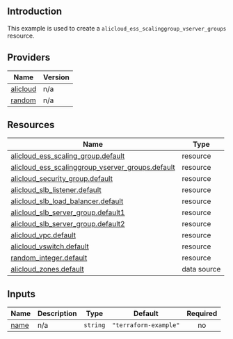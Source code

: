 <!-- BEGIN_TF_DOCS -->
## Introduction

This example is used to create a `alicloud_ess_scalinggroup_vserver_groups` resource.

## Providers

| Name | Version |
|------|---------|
| <a name="provider_alicloud"></a> [alicloud](#provider\_alicloud) | n/a |
| <a name="provider_random"></a> [random](#provider\_random) | n/a |

## Resources

| Name | Type |
|------|------|
| [alicloud_ess_scaling_group.default](https://registry.terraform.io/providers/aliyun/alicloud/latest/docs/resources/ess_scaling_group) | resource |
| [alicloud_ess_scalinggroup_vserver_groups.default](https://registry.terraform.io/providers/aliyun/alicloud/latest/docs/resources/ess_scalinggroup_vserver_groups) | resource |
| [alicloud_security_group.default](https://registry.terraform.io/providers/aliyun/alicloud/latest/docs/resources/security_group) | resource |
| [alicloud_slb_listener.default](https://registry.terraform.io/providers/aliyun/alicloud/latest/docs/resources/slb_listener) | resource |
| [alicloud_slb_load_balancer.default](https://registry.terraform.io/providers/aliyun/alicloud/latest/docs/resources/slb_load_balancer) | resource |
| [alicloud_slb_server_group.default1](https://registry.terraform.io/providers/aliyun/alicloud/latest/docs/resources/slb_server_group) | resource |
| [alicloud_slb_server_group.default2](https://registry.terraform.io/providers/aliyun/alicloud/latest/docs/resources/slb_server_group) | resource |
| [alicloud_vpc.default](https://registry.terraform.io/providers/aliyun/alicloud/latest/docs/resources/vpc) | resource |
| [alicloud_vswitch.default](https://registry.terraform.io/providers/aliyun/alicloud/latest/docs/resources/vswitch) | resource |
| [random_integer.default](https://registry.terraform.io/providers/hashicorp/random/latest/docs/resources/integer) | resource |
| [alicloud_zones.default](https://registry.terraform.io/providers/aliyun/alicloud/latest/docs/data-sources/zones) | data source |

## Inputs

| Name | Description | Type | Default | Required |
|------|-------------|------|---------|:--------:|
| <a name="input_name"></a> [name](#input\_name) | n/a | `string` | `"terraform-example"` | no |
<!-- END_TF_DOCS -->    